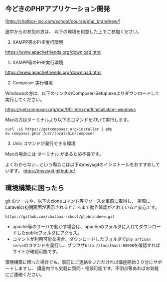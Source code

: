 ## 今どきのPHPアプリケーション開発

[http://chatbox-inc.com/school/course/php_brandnew/]

途中からの参加の方は、 以下の環境を用意した上でご参加ください。

3. XAMPP等のPHP実行環境

https://www.apachefriends.org/download.html

1. XAMPP等のPHP実行環境

https://www.apachefriends.org/download.html

2. Composer 実行環境

Windowsの方は、以下のリンクのComposer-Setup.exeよりダウンロードして実行してください。

https://getcomposer.org/doc/00-intro.md#installation-windows

Macの方はターミナルより以下のコマンドを叩いて実行します。

````
curl -sS https://getcomposer.org/installer | php
mv composer.phar /usr/local/bin/composer
````

3. Unix コマンドが発行できる環境

Macの場合には ターミナル があるため不要です。

よくわからない…という場合には以下のmsysgitのインストールをおすすめしています。
https://msysgit.github.io/


## 環境構築に困ったら

git のツールや、以下のcloneコマンド等でソースを事前に取得し、
実際にLaravelの初期画面が表示されるところまで動作確認がとれていると安心です。

````
https://github.com/chatbox-school/phpbrandnew.git
````

- apache等のサーバで動かす場合は、apacheのフォルダに入れてダウンロードしたpublicフォルダにアクセス。
- コマンドが利用可能な場合、ダウンロードしたフォルダで`php artisan serve`のコマンドを発行し、ブラウザ`http://localhost:80000`を確認すればサイトが確認可能です。

環境構築に困った場合でも、事前にご連絡をいただければ講座開始３０分にサポートしますし、
講座内でも気軽に質問・相談可能です。不明点等あればお気軽にご連絡ください。



